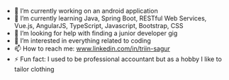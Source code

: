 - 🔭 I’m currently working on an android application
- 🌱 I’m currently learning Java, Spring Boot, RESTful Web Services, Vue.js, AngularJS, TypeScript, Javascript, Bootstrap, CSS
- 🤔 I’m looking for help with finding a junior developer gig
- 👀 I’m interested in everything related to coding
- 📫 How to reach me: www.linkedin.com/in/triin-sagur
- ⚡ Fun fact: I used to be professional accountant but as a hobby I like to tailor clothing
